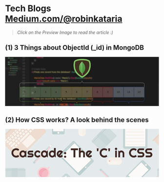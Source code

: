 # Tech Blogs [Medium.com/@robinkataria](https://medium.com/@robinkataria)
> *Click on the Preview Image to read the article :)*

## (1) 3 Things about ObjectId (_id) in MongoDB
[![Image of ObjectId](images/ObjectId.jpeg)](https://bit.ly/objectid)

## (2) How CSS works? A look behind the scenes
[![Image of CSS](images/CSS.png)](https://bit.ly/HowCssWorks)
